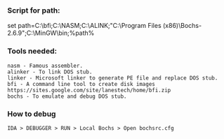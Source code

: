 ### Script for path:

set path=C:\bfi;C:\NASM;C:\ALINK;"C:\Program Files (x86)\Bochs-2.6.9";C:\MinGW\bin;%path%

### Tools needed:

    nasm - Famous assembler.
    alinker - To link DOS stub.
    linker - Microsoft linker to generate PE file and replace DOS stub.
    bfi - A command line tool to create disk images https://sites.google.com/site/lanestech/home/bfi.zip
    bochs - To emulate and debug DOS stub.

### How to debug
    IDA > DEBUGGER > RUN > Local Bochs > Open bochsrc.cfg 